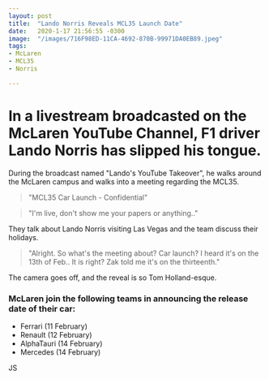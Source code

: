 ```yaml
---
layout: post
title:  "Lando Norris Reveals MCL35 Launch Date"
date:   2020-1-17 21:56:55 -0300
image:  "/images/716F98ED-11CA-4692-870B-99971DA0EB89.jpeg"
tags:   
- McLaren
- MCL35
- Norris

---
```


# In a livestream broadcasted on the McLaren YouTube Channel, F1 driver Lando Norris has slipped his tongue.

During the broadcast named "Lando's YouTube Takeover", he walks around the McLaren campus and walks into a meeting regarding the MCL35.

> "MCL35 Car Launch - Confidential"

> "I'm live, don't show me your papers or anything.."

They talk about Lando Norris visiting Las Vegas and the team discuss their holidays.

> "Alright. So what's the meeting about? Car launch? I heard it's on the 13th of Feb.. It is right? Zak told me it's on the thirteenth."

The camera goes off, and the reveal is so Tom Holland-esque.

### McLaren join the following teams in announcing the release date of their car:
* Ferrari (11 February)
* Renault (12 February)
* AlphaTauri (14 February)
* Mercedes (14 February)


JS


